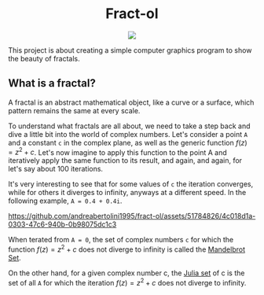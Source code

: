 <h1 align="center"> Fract-ol </h1>

<p align="center">
  <img src="https://github.com/andreabertolini1995/fract-ol/assets/51784826/03869de7-dd10-437d-96ac-36ecdf7192ee" />
</p>

This project is about creating a simple computer graphics program to show the beauty of fractals.

## What is a fractal?

A fractal is an abstract mathematical object, like a curve or a surface, which pattern remains the same at every scale.
<!-- The term fractal was first used by mathematician Benoit Mandelbrot in 1974. He based it on the Latin word fractus which means "broken" or "fractured". -->

To understand what fractals are all about, we need to take a step back and dive a little bit into the world of complex numbers.
Let's consider a point `A` and a constant `c` in the complex plane, as well as the generic function $f(z) = z^2 + c$. Let's now imagine to apply this function to the point A and iteratively apply the same function to its result, and again, and again, for let's say about 100 iterations.

It's very interesting to see that for some values of `c` the iteration converges, while for others it diverges to infinity, anyways at a different speed. In the following example,  `A = 0.4 + 0.4i`.

https://github.com/andreabertolini1995/fract-ol/assets/51784826/4c018d1a-0303-47c6-940b-0b98075dc1c3

When terated from `A = 0`, the set of complex numbers `c` for which the function $f(z) = z^2 + c$ does not diverge to infinity is called the [Mandelbrot Set](https://en.wikipedia.org/wiki/Mandelbrot_set). 

On the other hand, for a given complex number c, the [Julia set](https://en.wikipedia.org/wiki/Julia_set) of c is the set of all `A` for which the iteration $f(z) = z^2 + c$ does not diverge to infinity.
